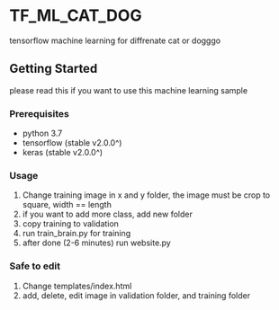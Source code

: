 # TF_ML_CAT_DOG
tensorflow machine learning for diffrenate cat or dogggo


<!-- GETTING STARTED -->
## Getting Started

please read this if you want to use this machine learning sample

### Prerequisites

* python 3.7
* tensorflow (stable v2.0.0^)
* keras (stable v2.0.0^)

### Usage

1. Change training image in x and y folder, the image must be crop to square, width == length
2. if you want to add more class, add new folder
3. copy training to validation
4. run train_brain.py for training
5. after done (2-6 minutes) run website.py

### Safe to edit

1. Change templates/index.html
2. add, delete, edit image in validation folder, and training folder
